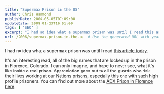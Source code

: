 ```yaml
---
title: "Supermax Prison in the US"
author: Chris Hammond
publishDate: 2006-05-05T07:09:00
updateDate: 2008-01-23T16:51:00
tags: [ 'SEO' ]
excerpt: "I had no idea what a supermax prison was until I read this article today. It's an interesting read, all of the big names that are locked up in the prison in Florence, Colorado. I can only imagine, and hope to never see, what it's like inside a real prison. Appreciation goes out to all the guards who risk their lives working at our Nations prisons, especially this one with such high profile prisoners. You can find out more about the ADX Prison in Florence..."
url: /2006/supermax-prison-in-the-us  # Use the generated URL with year
---
```

<P>I had no idea what a supermax prison was until I read <A href="https://www.msnbc.msn.com/id/12636492/">this article today</A>.</P> <P>It's an interesting read, all of the big names that are locked up in the prison in Florence, Colorado. I can only imagine, and hope to never see, what it's like inside a real prison. Appreciation goes out to all the guards who risk their lives working at our Nations prisons, especially this one with such high profile prisoners. You can find out more about the <A href="https://en.wikipedia.org/wiki/ADX_Florence">ADX Prison in Florence here</A>.</P>
